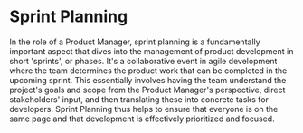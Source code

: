 # Sprint Planning

In the role of a Product Manager, sprint planning is a fundamentally important aspect that dives into the management of product development in short 'sprints', or phases. It's a collaborative event in agile development where the team determines the product work that can be completed in the upcoming sprint. This essentially involves having the team understand the project's goals and scope from the Product Manager's perspective, direct stakeholders' input, and then translating these into concrete tasks for developers. Sprint Planning thus helps to ensure that everyone is on the same page and that development is effectively prioritized and focused.